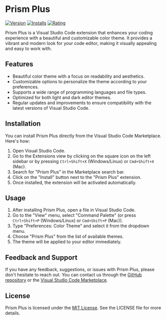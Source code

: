 # Prism Plus

[![Version](https://vsmarketplacebadge.apphb.com/version/PrismPlus.prism-plus.svg)](https://marketplace.visualstudio.com/items?itemName=PrismPlus.prism-plus)
[![Installs](https://vsmarketplacebadge.apphb.com/installs/PrismPlus.prism-plus.svg)](https://marketplace.visualstudio.com/items?itemName=PrismPlus.prism-plus)
[![Rating](https://vsmarketplacebadge.apphb.com/rating/PrismPlus.prism-plus.svg)](https://marketplace.visualstudio.com/items?itemName=PrismPlus.prism-plus)

Prism Plus is a Visual Studio Code extension that enhances your coding experience with a beautiful and customizable color theme. It provides a vibrant and modern look for your code editor, making it visually appealing and easy to work with.

## Features

- Beautiful color theme with a focus on readability and aesthetics.
- Customizable options to personalize the theme according to your preferences.
- Supports a wide range of programming languages and file types.
- Optimized for both light and dark editor themes.
- Regular updates and improvements to ensure compatibility with the latest versions of Visual Studio Code.

## Installation

You can install Prism Plus directly from the Visual Studio Code Marketplace. Here's how:

1. Open Visual Studio Code.
2. Go to the Extensions view by clicking on the square icon on the left sidebar or by pressing `Ctrl+Shift+X` (Windows/Linux) or `Cmd+Shift+X` (Mac).
3. Search for "Prism Plus" in the Marketplace search bar.
4. Click on the "Install" button next to the "Prism Plus" extension.
5. Once installed, the extension will be activated automatically.

## Usage

1. After installing Prism Plus, open a file in Visual Studio Code.
2. Go to the "View" menu, select "Command Palette" (or press `Ctrl+Shift+P` (Windows/Linux) or `Cmd+Shift+P` (Mac)).
3. Type "Preferences: Color Theme" and select it from the dropdown menu.
4. Choose "Prism Plus" from the list of available themes.
5. The theme will be applied to your editor immediately.

## Feedback and Support

If you have any feedback, suggestions, or issues with Prism Plus, please don't hesitate to reach out. You can contact us through the [GitHub repository](https://github.com/itssouray/PrismPlus) or the [Visual Studio Code Marketplace](https://marketplace.visualstudio.com/items?itemName=PrismPlus.prism-plus).


## License

Prism Plus is licensed under the [MIT License](https://github.com/itssouray/PrismPlus/blob/main/LICENSE). See the LICENSE file for more details.
